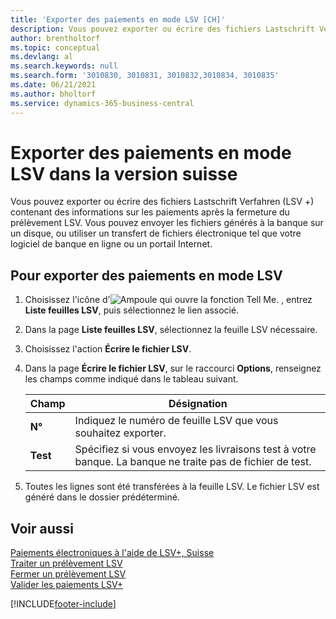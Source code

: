 ```yaml
---
title: 'Exporter des paiements en mode LSV [CH]'
description: Vous pouvez exporter ou écrire des fichiers Lastschrift Verfahren (LSV +) contenant des informations sur les paiements après la fermeture du prélèvement LSV.
author: brentholtorf
ms.topic: conceptual
ms.devlang: al
ms.search.keywords: null
ms.search.form: '3010830, 3010831, 3010832,3010834, 3010835'
ms.date: 06/21/2021
ms.author: bholtorf
ms.service: dynamics-365-business-central
---
```

# <a name="export-payments-using-lsv-in-the-swiss-version"></a>Exporter des paiements en mode LSV dans la version suisse
Vous pouvez exporter ou écrire des fichiers Lastschrift Verfahren (LSV +) contenant des informations sur les paiements après la fermeture du prélèvement LSV. Vous pouvez envoyer les fichiers générés à la banque sur un disque, ou utiliser un transfert de fichiers électronique tel que votre logiciel de banque en ligne ou un portail Internet.  

## <a name="to-export-payments-using-lsv"></a>Pour exporter des paiements en mode LSV

1.  Choisissez l'icône d'![Ampoule qui ouvre la fonction Tell Me.](../../media/ui-search/search_small.png "Dites-moi ce que vous voulez faire") , entrez **Liste feuilles LSV**, puis sélectionnez le lien associé.  
2.  Dans la page **Liste feuilles LSV**, sélectionnez la feuille LSV nécessaire.  
3.  Choisissez l'action **Écrire le fichier LSV**.  
4.  Dans la page **Écrire le fichier LSV**, sur le raccourci **Options**, renseignez les champs comme indiqué dans le tableau suivant.  

    |Champ|Désignation|  
    |---------------------------------|---------------------------------------|  
    |**N°**|Indiquez le numéro de feuille LSV que vous souhaitez exporter.|  
    |**Test**|Spécifiez si vous envoyez les livraisons test à votre banque. La banque ne traite pas de fichier de test.|  

5.  Toutes les lignes sont été transférées à la feuille LSV. Le fichier LSV est généré dans le dossier prédéterminé.  

## <a name="see-also"></a>Voir aussi
 [Paiements électroniques à l'aide de LSV+, Suisse](swiss-electronic-payments-using-lsv-.md)   
 [Traiter un prélèvement LSV](how-to-process-an-lsv-collection.md)   
 [Fermer un prélèvement LSV](how-to-close-an-lsv-collection.md)   
 [Valider les paiements LSV+](how-to-post-lsv-payments.md)


[!INCLUDE[footer-include](../../includes/footer-banner.md)]
